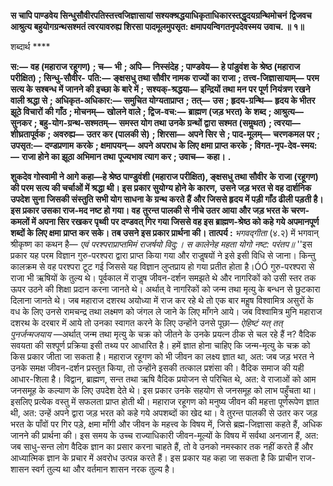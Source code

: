 **स चापि पाण्डवेय सिन्धुसौवीरपतिस्तत्त्वजिज्ञासायां सश्यक्श्रद्धयाधिकृताधिकारस्तद्धृदयग्रन्थिमोचनं** **द्विजवच आश्रुत्य बहुयोगग्रन्थसश्मतं त्वरयावरुह्य शिरसा पादमूलमुपसृत: क्षमापयन्विगतनृपदेवस्मय** **उवाच. ॥ १॥** 

शब्दार्थ **** 

**स:—** **वह (महाराज रहूगण)** **; च—** **भी** **; अपि—** **निस्संदेह** **; पाण्डवेय—** **हे पांडुवंश के श्रेष्ठ (महाराज परीक्षित)** **; सिन्धु-सौवीर-** **पति:—** **ङ्क्षसधु तथा सौवीर नामक राज्यों का राजा** **; तत्त्व-जिज्ञासायाम्—** **परम सत्य के सश्बन्ध में जानने की इच्छा के बारे में** **;** **सश्यक्-श्रद्धया—** **इन्द्रियों तथा मन पर पूर्ण नियंत्रण रखने वाली श्रद्धा से** **; अधिकृत-अधिकार:—** **समुचित योग्यताप्राप्त** **;** **तत्—** **उस** **; हृदय-ग्रन्थि—** **हृदय के भीतर झूठे विचारों की गाँठ** **; मोचनम्—** **खोलने वाले** **; द्विज-वच:—** **ब्राह्मण (जड़ भरत) के** **शब्द** **; आश्रुत्य—** **सुनकर** **; बहु-योग-ग्रन्थ-सश्मतम्—** **समस्त योग तथा उनके ग्रन्थों द्वारा सश्मत (समॢथत)** **; त्वरया—** **शीघ्रतापूर्वक** **; अवरुह्य—** **उतर कर (पालकी से)** **; शिरसा—** **अपने सिर से** **; पाद-मूलम्—** **चरणकमल पर** **; उपसृत:—** **दण्डप्रणाम** **करके** **; क्षमापयन्—** **अपने अपराध के लिए क्षमा प्राप्त करके** **; विगत-नृप-देव-स्मय:—** **राजा होने का झूठा अभिमान तथा** **पूज्यभाव त्याग कर** **; उवाच—** **कहा।** **.** 

**शुकदेव गोस्वामी ने आगे कहा—हे श्रेष्ठ पाण्डुवंशी (महाराज परीक्षित), ङ्क्षसधु तथा सौवीर** **के राजा (रहूगण) की परम सत्य की चर्चाओं में श्रद्धा थी। इस प्रकार सुयोग्य होने के कारण,** **उसने जड़ भरत से वह दार्शनिक उपदेश सुना जिसकी संस्तुति सभी योग साधना के ग्रन्थ करते** **हैं और जिससे हृदय में पड़ी गाँठ ढीली पड़ती है। इस प्रकार उसका राज-मद नष्ट हो गया। वह** **तुरन्त पालकी से नीचे उतर आया और जड़ भरत के चरण-कमलों में अपना सिर रखकर पृथ्वी** **पर दण्डवत् गिर गया जिससे वह इस ब्राह्मण-श्रेष्ठ को कहे गये अपमानपूर्ण शब्दों के लिए क्षमा** **प्राप्त कर सके। तब उसने इस प्रकार प्रार्थना की।** **तात्पर्य :** *भगवद्गीता* (४.२) में भगवान् श्रीकृष्ण का कथन है— *एवं परश्पराप्राप्तमिमं राजर्षयो विदु:।* *स कालेनेह महता योगो नष्ट: परंतप॥* ''इस प्रकार यह परम विज्ञान गुरु-परश्परा द्वारा प्राप्त किया गया और राजॢषयों ने इसे इसी विधि से जाना। किन्तु कालक्रम से वह परश्परा टूट गई जिससे यह विज्ञान लुप्तप्राय हो गया प्रतीत होता है।ÓÓ गुरु-परश्परा से राजा भी ऋषियों के तुल्य थे। पूर्वकाल में राजॢष जीवन-दर्शन समझते थे और नागरिकों को उसी स्तर तक ऊपर उठने की शिक्षा प्रदान करना जानते थे। अर्थात् वे नागरिकों को जन्म तथा मृत्यु के बन्धन से छुटकारा दिलाना जानते थे। जब महाराज दशरथ अयोध्या में राज कर रहे थे तो एक बार महॢष विश्वामित्र असुरों के वध के लिए उनसे रामचन्द्र तथा लक्ष्मण को जंगल ले जाने के लिए माँगने आये। जब विश्वामित्र मुनि महाराज दशरथ के दरबार में आये तो उनका स्वागत करने के लिए उन्होंने उनसे पूछा— *ऐहिष्टं यत् तत् पुनर्जन्मजयाय* —अर्थात् जन्म तथा मृत्यु के चक्र को जीतने के उनके प्रयत्न ठीक से चल रहे हैं न? वैदिक सवयता की सश्पूर्ण प्रक्रिया इसी तथ्य पर आधारित है। हमें ज्ञात होना चाहिए कि जन्म-मृत्यु के चक्र को किस प्रकार जीता जा सकता है। महाराज रहूगण को भी जीवन का लक्ष्य ज्ञात था, अत: जब जड़ भरत ने उनके समक्ष जीवन-दर्शन प्रस्तुत किया, तो उन्होंने इसकी तत्काल प्रशंसा की। वैदिक समाज की यही आधार-शिला है। विद्वान, ब्राह्मण, सन्त तथा ऋषि वैदिक प्रयोजन से परिचित थे, अत: वे राजाओं को आम जनसमूह के कल्याण के लिए उपदेश देते थे। इस प्रकार उनके सहयोग से जनसमूह को लाभ पहुँचता था। इसलिए प्रत्येक वस्तु में सफलता प्राप्त होती थी। महाराज रहूगण को मनुष्य जीवन की महत्ता पूर्णरूपेण ज्ञात थी, अत: उन्हें अपने द्वारा जड़ भरत को कहे गये अपशब्दों का खेद था। वे तुरन्त पालकी से उतर कर जड़ भरत के पाँवों पर गिर पड़े, क्षमा माँगी और जीवन के महत्त्व के विषय में, जिसे ब्रह्म-जिज्ञासा कहते हैं, अधिक जानने की प्रार्थना की। इस समय के उच्च राज्याधिकारी जीवन-मूल्यों के विषय में सर्वथा अनजान हैं, अत: जब साधु-सन्त लोग वैदिक ज्ञान का प्रसार करना चाहते हैं, तो वे उनको नमस्कार तक नहीं करते हैं और आध्यात्मिक ज्ञान के प्रचार में अवरोध उत्पन्न करते हैं। इस प्रकार यह कहा जा सकता है कि प्राचीन राज-शासन स्वर्ग तुल्य था और वर्तमान शासन नरक तुल्य है।  